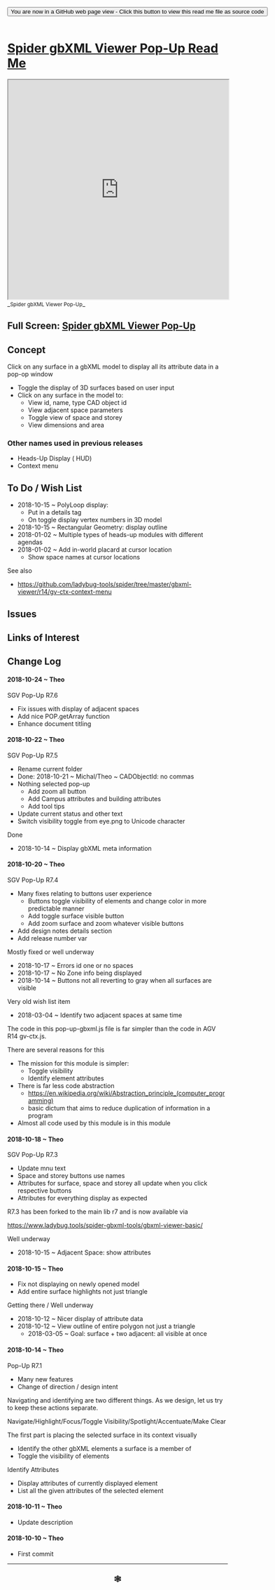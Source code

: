 
<span style=display:none; >[You are now in a GitHub source code view - click this link to view Read Me file as a web page]( https://www.ladybug.tools/spider-gbxml-tools/#cookbook/spider-gbxml-viewer-pop-up/README.md "View file as a web page." ) </span>

<div><input type=button class = 'btn btn-secondary btn-sm' onclick="window.location.href='https://github.com/ladybug-tools/spider-gbxml-tools/blob/master/cookbook/spider-gbxml-viewer-pop-up/README.md'";
value='You are now in a GitHub web page view - Click this button to view this read me file as source code' ></div>

<br>

# [Spider gbXML Viewer Pop-Up Read Me]( #cookbook/spider-gbxml-viewer-pop-up/README.md )


<iframe src=https://www.ladybug.tools/spider-gbxml-tools/cookbook/spider-gbxml-viewer-pop-up/index.html width=100% height=500px >Iframes are not viewable in GitHub source code views</iframe>
_<small>Spider gbXML Viewer Pop-Up</small>_

## Full Screen: [Spider gbXML Viewer Pop-Up]( https://www.ladybug.tools/spider-gbxml-tools/cookbook/spider-gbxml-viewer-pop-up/r7/spider-gbxml-viewer-pop-up.html )



## Concept

Click on any surface in a gbXML model to display all its attribute data in a pop-op window

* Toggle the display of 3D surfaces based on user input
* Click on any surface in the model to:
	* View id, name, type CAD object id
	* View adjacent space parameters
	* Toggle view of space and storey
	* View dimensions and area


### Other names used in previous releases

* Heads-Up Display ( HUD)
* Context menu


## To Do / Wish List

* 2018-10-15 ~ PolyLoop display:
	* Put in a details tag
	* On toggle display vertex numbers in 3D model
* 2018-10-15 ~ Rectangular Geometry: display outline
* 2018-01-02 ~ Multiple types of heads-up modules with different agendas
* 2018-01-02 ~ Add in-world placard at cursor location
	* Show space names at cursor locations

See also

* https://github.com/ladybug-tools/spider/tree/master/gbxml-viewer/r14/gv-ctx-context-menu



## Issues



## Links of Interest



## Change Log

#### 2018-10-24 ~ Theo

SGV Pop-Up R7.6
* Fix issues with display of adjacent spaces
* Add nice POP.getArray function
* Enhance document titling


#### 2018-10-22 ~ Theo

SGV Pop-Up R7.5
* Rename current folder
* Done: 2018-10-21 ~ Michal/Theo ~ CADObjectId: no commas
* Nothing selected pop-up
	* Add zoom all button
	* Add Campus attributes and building attributes
	* Add tool tips
* Update current status and other text
* Switch visibility toggle from eye.png to Unicode character

Done
* 2018-10-14 ~ Display gbXML meta information


#### 2018-10-20 ~ Theo

SGV Pop-Up R7.4
* Many fixes relating to buttons user experience
	* Buttons toggle visibility of elements and change color in more predictable manner
	* Add toggle surface visible button
	* Add zoom surface and zoom whatever visible buttons
* Add design notes details section
* Add release number var

Mostly fixed or well underway

* 2018-10-17 ~ Errors id one or no spaces
* 2018-10-17 ~ No Zone info being displayed
* 2018-10-14 ~ Buttons not all reverting to gray when all surfaces are visible

Very old wish list item
* 2018-03-04 ~ Identify two adjacent spaces at same time


The code in this pop-up-gbxml.js file is far simpler than the code in AGV R14 gv-ctx.js.

There are several reasons for this
* The mission for this module is simpler:
	* Toggle visibility
	* Identify element attributes
* There is far less code abstraction
	* https://en.wikipedia.org/wiki/Abstraction_principle_(computer_programming)
	* basic dictum that aims to reduce duplication of information in a program
* Almost all code used by this module is in this module



#### 2018-10-18 ~ Theo

SGV Pop-Up R7.3
* Update mnu text
* Space and storey buttons use names
* Attributes for surface, space and storey all update when you click respective buttons
* Attributes for everything display as expected

R7.3 has been forked to the main lib r7 and is now available via

https://www.ladybug.tools/spider-gbxml-tools/gbxml-viewer-basic/


Well underway
* 2018-10-15 ~ Adjacent Space: show attributes


#### 2018-10-15 ~ Theo

* Fix not displaying on newly opened model
* Add entire surface highlights not just triangle

Getting there / Well underway

* 2018-10-12 ~ Nicer display of attribute data
* 2018-10-12 ~ View outline of entire polygon not just a triangle
	* 2018-03-05 ~ Goal: surface + two adjacent: all visible at once

#### 2018-10-14 ~ Theo

Pop-Up R7.1
* Many new features
* Change of direction / design intent


Navigating and identifying are two different things. As we design, let us try to keep these actions separate.

Navigate/Highlight/Focus/Toggle Visibility/Spotlight/Accentuate/Make Clear

The first part is placing the selected surface in its context visually
* Identify the other gbXML elements a surface is a member of
* Toggle the visibility of elements

Identify Attributes
* Display attributes of currently displayed element
* List all the given attributes of the selected element

#### 2018-10-11 ~ Theo

* Update description

#### 2018-10-10 ~ Theo

* First commit


***

### <center title="Howdy! My web is better than yours. ;-)" ><a href=javascript:window.scrollTo(0,0); style="text-decoration:none !important;" > &#x1f578; </a></center>



